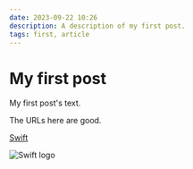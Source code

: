 ```yaml
---
date: 2023-09-22 10:26
description: A description of my first post.
tags: first, article
---
```

# My first post

My first post's text.

The URLs here are good.

[Swift](https://swift.org/)

![Swift logo](https://www.swift.org/assets/images/swift~dark.svg)

<form action="https://api.staticforms.xyz/submit">
</form>
